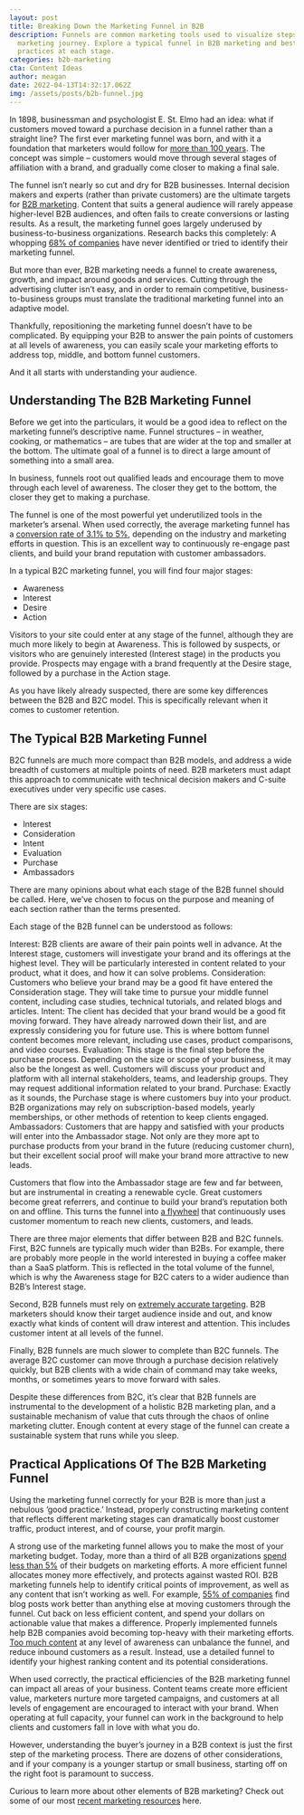 ```yaml
---
layout: post
title: Breaking Down the Marketing Funnel in B2B
description: Funnels are common marketing tools used to visualize steps in a
  marketing journey. Explore a typical funnel in B2B marketing and best
  practices at each stage.
categories: b2b-marketing
cta: Content Ideas
author: meagan
date: 2022-04-13T14:32:17.062Z
img: /assets/posts/b2b-funnel.jpg
---
```

In 1898, businessman and psychologist E. St. Elmo had an idea: what if customers moved toward a purchase decision in a funnel rather than a straight line? The first ever marketing funnel was born, and with it a foundation that marketers would follow for [more than 100 years](https://www.getresponse.com/blog/sales-funnel). The concept was simple – customers would move through several stages of affiliation with a brand, and gradually come closer to making a final sale.

The funnel isn’t nearly so cut and dry for B2B businesses. Internal decision makers and experts (rather than private customers) are the ultimate targets for [B2B marketing](https://draft.dev/learn/the-b2b-saas-marketing-guide). Content that suits a general audience will rarely appease higher-level B2B audiences, and often fails to create conversions or lasting results. As a result, the marketing funnel goes largely underused by business-to-business organizations. Research backs this completely: A whopping [68% of companies](https://www.markinblog.com/sales-funnel-statistics/) have never identified or tried to identify their marketing funnel.

But more than ever, B2B marketing needs a funnel to create awareness, growth, and impact around goods and services. Cutting through the advertising clutter isn’t easy, and in order to remain competitive, business-to-business groups must translate the traditional marketing funnel into an adaptive model. 

Thankfully, repositioning the marketing funnel doesn’t have to be complicated. By equipping your B2B to answer the pain points of customers at all levels of awareness, you can easily scale your marketing efforts to address top, middle, and bottom funnel customers.

And it all starts with understanding your audience.

## Understanding The B2B Marketing Funnel

Before we get into the particulars, it would be a good idea to reflect on the marketing funnel’s descriptive name. Funnel structures – in weather, cooking, or mathematics – are tubes that are wider at the top and smaller at the bottom. The ultimate goal of a funnel is to direct a large amount of something into a small area.

In business, funnels root out qualified leads and encourage them to move through each level of awareness. The closer they get to the bottom, the closer they get to making a purchase.

The funnel is one of the most powerful yet underutilized tools in the marketer’s arsenal. When used correctly, the average marketing funnel has a [conversion rate of 3.1% to 5%](https://www.markinblog.com/sales-funnel-statistics/), depending on the industry and marketing efforts in question. This is an excellent way to continuously re-engage past clients, and build your brand reputation with customer ambassadors.

In a typical B2C marketing funnel, you will find four major stages:

* Awareness
* Interest
* Desire
* Action

Visitors to your site could enter at any stage of the funnel, although they are much more likely to begin at Awareness. This is followed by suspects, or visitors who are genuinely interested (Interest stage) in the products you provide. Prospects may engage with a brand frequently at the Desire stage, followed by a purchase in the Action stage.

As you have likely already suspected, there are some key differences between the B2B and B2C model. This is specifically relevant when it comes to customer retention.

## The Typical B2B Marketing Funnel

B2C funnels are much more compact than B2B models, and address a wide breadth of customers at multiple points of need. B2B marketers must adapt this approach to communicate with technical decision makers and C-suite executives under very specific use cases.

There are six stages:

* Interest
* Consideration
* Intent
* Evaluation
* Purchase
* Ambassadors

There are many opinions about what each stage of the B2B funnel should be called. Here, we’ve chosen to focus on the purpose and meaning of each section rather than the terms presented.

Each stage of the B2B funnel can be understood as follows:

Interest: B2B clients are aware of their pain points well in advance. At the Interest stage, customers will investigate your brand and its offerings at the highest level. They will be particularly interested in content related to your product, what it does, and how it can solve problems.
Consideration: Customers who believe your brand may be a good fit have entered the Consideration stage. They will take time to pursue your middle funnel content, including case studies, technical tutorials, and related blogs and articles.
Intent: The client has decided that your brand would be a good fit moving forward. They have already narrowed down their list, and are expressly considering you for future use. This is where bottom funnel content becomes more relevant, including use cases, product comparisons, and video courses.
Evaluation: This stage is the final step before the purchase process. Depending on the size or scope of your business, it may also be the longest as well. Customers will discuss your product and platform with all internal stakeholders, teams, and leadership groups. They may request additional information related to your brand.
Purchase: Exactly as it sounds, the Purchase stage is where customers buy into your product. B2B organizations may rely on subscription-based models, yearly memberships, or other methods of retention to keep clients engaged.
Ambassadors: Customers that are happy and satisfied with your products will enter into the Ambassador stage. Not only are they more apt to purchase products from your brand in the future (reducing customer churn), but their excellent social proof will make your brand more attractive to new leads.

Customers that flow into the Ambassador stage are few and far between, but are instrumental in creating a renewable cycle. Great customers become great referrers, and continue to build your brand’s reputation both on and offline. This turns the funnel into [a flywheel](https://www.britannica.com/technology/flywheel) that continuously uses customer momentum to reach new clients, customers, and leads.

There are three major elements that differ between B2B and B2C funnels. First, B2C funnels are typically much wider than B2Bs. For example, there are probably more people in the world interested in buying a coffee maker than a SaaS platform. This is reflected in the total volume of the funnel, which is why the Awareness stage for B2C caters to a wider audience than B2B’s Interest stage.

Second, B2B funnels must rely on [extremely accurate targeting](https://semgeeks.com/blog/b2b-vs-b2c-sales-funnel-defined-infographic/). B2B marketers should know their target audience inside and out, and know exactly what kinds of content will draw interest and attention. This includes customer intent at all levels of the funnel.

Finally, B2B funnels are much slower to complete than B2C funnels. The average B2C customer can move through a purchase decision relatively quickly, but B2B clients with a wide chain of command may take weeks, months, or sometimes years to move forward with sales.

Despite these differences from B2C, it’s clear that B2B funnels are instrumental to the development of a holistic B2B marketing plan, and a sustainable mechanism of value that cuts through the chaos of online marketing clutter. Enough content at every stage of the funnel can create a sustainable system that runs while you sleep.

## Practical Applications Of The B2B Marketing Funnel

Using the marketing funnel correctly for your B2B is more than just a nebulous ‘good practice.’ Instead, properly constructing marketing content that reflects different marketing stages can dramatically boost customer traffic, product interest, and of course, your profit margin.

A strong use of the marketing funnel allows you to make the most of your marketing budget. Today, more than a third of all B2B organizations [spend less than 5%](https://www.statista.com/statistics/780707/share-revenue-b2b-marketing/) of their budgets on marketing efforts. A more efficient funnel allocates money more effectively, and protects against wasted ROI.
B2B marketing funnels help to identify critical points of improvement, as well as any content that isn’t working as well. For example, [55% of companies](https://www.markinblog.com/sales-funnel-statistics/) find blog posts work better than anything else at moving customers through the funnel. Cut back on less efficient content, and spend your dollars on actionable value that makes a difference.
Properly implemented funnels help B2B companies avoid becoming top-heavy with their marketing efforts. [Too much content](https://www.gprsolutions.org/funnel-top-heavy/) at any level of awareness can unbalance the funnel, and reduce inbound customers as a result. Instead, use a detailed funnel to identify your highest ranking content and its potential considerations.

When used correctly, the practical efficiencies of the B2B marketing funnel can impact all areas of your business. Content teams create more efficient value, marketers nurture more targeted campaigns, and customers at all levels of engagement are encouraged to interact with your brand. When operating at full capacity, your funnel can work in the background to help clients and customers fall in love with what you do.

However, understanding the buyer’s journey in a B2B context is just the first step of the marketing process. There are dozens of other considerations, and if your company is a younger startup or small business, starting off on the right foot is paramount to success.

Curious to learn more about other elements of B2B marketing? Check out some of our most [recent marketing resources](https://draft.dev/learn/) here.